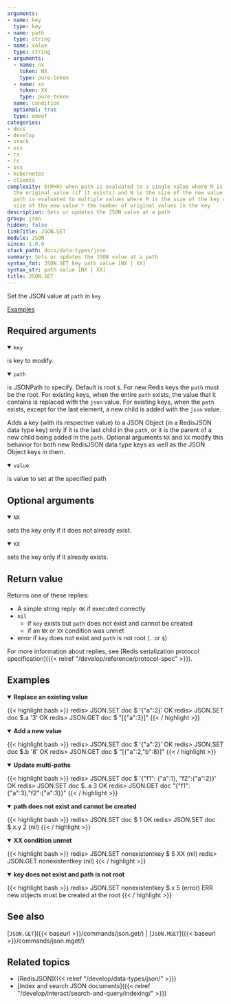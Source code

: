 ```yaml
---
arguments:
- name: key
  type: key
- name: path
  type: string
- name: value
  type: string
- arguments:
  - name: nx
    token: NX
    type: pure-token
  - name: xx
    token: XX
    type: pure-token
  name: condition
  optional: true
  type: oneof
categories:
- docs
- develop
- stack
- oss
- rs
- rc
- oss
- kubernetes
- clients
complexity: O(M+N) when path is evaluated to a single value where M is the size of
  the original value (if it exists) and N is the size of the new value, O(M+N) when
  path is evaluated to multiple values where M is the size of the key and N is the
  size of the new value * the number of original values in the key
description: Sets or updates the JSON value at a path
group: json
hidden: false
linkTitle: JSON.SET
module: JSON
since: 1.0.0
stack_path: docs/data-types/json
summary: Sets or updates the JSON value at a path
syntax_fmt: JSON.SET key path value [NX | XX]
syntax_str: path value [NX | XX]
title: JSON.SET
---
```

Set the JSON value at `path` in `key`

[Examples](#examples)

## Required arguments

<details open><summary><code>key</code></summary> 

is key to modify.
</details>

<details open><summary><code>path</code></summary> 

is JSONPath to specify. Default is root `$`. For new Redis keys the `path` must be the root. For existing keys, when the entire `path` exists, the value that it contains is replaced with the `json` value. For existing keys, when the `path` exists, except for the last element, a new child is added with the `json` value. 

Adds a key (with its respective value) to a JSON Object (in a RedisJSON data type key) only if it is the last child in the `path`, or it is the parent of a new child being added in the `path`. Optional arguments `NX` and `XX` modify this behavior for both new RedisJSON data type keys as well as the JSON Object keys in them.
</details>

<details open><summary><code>value</code></summary> 

is value to set at the specified path
</details>

## Optional arguments

<details open><summary><code>NX</code></summary> 

sets the key only if it does not already exist.
</details>

<details open><summary><code>XX</code></summary> 

sets the key only if it already exists.
</details>

## Return value 

Returns one of these replies:
- A simple string reply: `OK` if executed correctly
- `nil`
  - if `key` exists but `path` does not exist and cannot be created
  - if an `NX` or `XX` condition was unmet
- error if `key` does not exist and `path` is not root  (`.` or `$`)

For more information about replies, see [Redis serialization protocol specification]({{< relref "/develop/reference/protocol-spec" >}}).

## Examples

<details open>
<summary><b>Replace an existing value</b></summary>

{{< highlight bash >}}
redis> JSON.SET doc $ '{"a":2}'
OK
redis> JSON.SET doc $.a '3'
OK
redis> JSON.GET doc $
"[{\"a\":3}]"
{{< / highlight >}}
</details>

<details open>
<summary><b>Add a new value</b></summary>

{{< highlight bash >}}
redis> JSON.SET doc $ '{"a":2}'
OK
redis> JSON.SET doc $.b '8'
OK
redis> JSON.GET doc $
"[{\"a\":2,\"b\":8}]"
{{< / highlight >}}
</details>

<details open>
<summary><b>Update multi-paths</b></summary>

{{< highlight bash >}}
redis> JSON.SET doc $ '{"f1": {"a":1}, "f2":{"a":2}}'
OK
redis> JSON.SET doc $..a 3
OK
redis> JSON.GET doc
"{\"f1\":{\"a\":3},\"f2\":{\"a\":3}}"
{{< / highlight >}}
</details>

<details open>
<summary><b>path does not exist and cannot be created</b></summary>

{{< highlight bash >}}
redis> JSON.SET doc $ 1
OK
redis> JSON.SET doc $.x.y 2
(nil)
{{< / highlight >}}
</details>

<details open>
<summary><b>XX condition unmet</b></summary>

{{< highlight bash >}}
redis> JSON.SET nonexistentkey $ 5 XX
(nil)
redis> JSON.GET nonexistentkey
(nil)
{{< / highlight >}}
</details>

<details open>
<summary><b>key does not exist and path is not root</b></summary>

{{< highlight bash >}}
redis> JSON.SET nonexistentkey $.x 5
(error) ERR new objects must be created at the root
{{< / highlight >}}
</details>


## See also

[`JSON.GET`]({{< baseurl >}}/commands/json.get/) | [`JSON.MGET`]({{< baseurl >}}/commands/json.mget/) 

## Related topics

* [RedisJSON]({{< relref "/develop/data-types/json/" >}})
* [Index and search JSON documents]({{< relref "/develop/interact/search-and-query/indexing/" >}})
